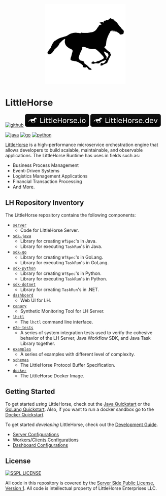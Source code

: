 <p align="center">
<img alt="LH" src="https://raw.githubusercontent.com/littlehorse-enterprises/littlehorse/master/docs/images/black-logo-500px.png" width="50%">
</p>

# LittleHorse

<a href="https://github.com/littlehorse-enterprises/littlehorse"><img alt="github" src="https://img.shields.io/badge/GitHub-blue?logo=github&logoColor=white"></a>
<a href="https://littlehorse.io/"><img alt="littlehorse.io" src="https://raw.githubusercontent.com/littlehorse-enterprises/littlehorse/master/docs/images/badge-littlehorse-io.svg"/></a>
<a href="https://littlehorse.dev/"><img alt="littlehorse.dev" src="https://raw.githubusercontent.com/littlehorse-enterprises/littlehorse/master/docs/images/badge-littlehorse-dev.svg"/></a>

<a href="https://central.sonatype.com/artifact/io.littlehorse/littlehorse-client"><img alt="java" src="https://img.shields.io/maven-central/v/io.littlehorse/littlehorse-client?logo=openjdk&logoColor=white&color=orange&label=java"></a>
<a href="https://github.com/littlehorse-enterprises/littlehorse/tags"><img alt="go" src="https://img.shields.io/github/v/tag/littlehorse-enterprises/littlehorse?logo=go&logoColor=white&color=00aed8&label=go"></a>
<a href="https://pypi.org/project/littlehorse-client/"><img alt="python" src="https://img.shields.io/pypi/v/littlehorse-client?logo=python&logoColor=white&color=success&label=python"></a>

[LittleHorse](https://littlehorse.dev) is a high-performance microservice orchestration engine that allows developers to build scalable, maintainable, and observable applications. The LittleHorse Runtime has uses in fields such as:

- Business Process Management
- Event-Driven Systems
- Logistics Management Applications
- Financial Transaction Processing
- And More.

## LH Repository Inventory

The LittleHorse repository contains the following components:

- [`server`](server)
    - Code for LittleHorse Server.
- [`sdk-java`](sdk-java)
    - Library for creating `WfSpec`'s in Java.
    - Library for executing `TaskRun`'s in Java.
- [`sdk-go`](sdk-go)
    - Library for creating `WfSpec`'s in GoLang.
    - Library for executing `TaskRun`'s in GoLang.
- [`sdk-python`](sdk-python)
    - Library for creating `WfSpec`'s in Python.
    - Library for executing `TaskRun`'s in Python.
- [`sdk-dotnet`](sdk-dotnet)
  - Library for creating `TaskRun`'s in .NET.
- [`dashboard`](dashboard)
  - Web UI for LH.
- [`canary`](canary)
  - Synthetic Monitoring Tool for LH Server.
- [`lhctl`](lhctl)
    - The `lhctl` command line interface.
- [`e2e-tests`](e2e-tests)
    - A series of system integration tests used to verify the cohesive behavior of
    the LH Server, Java Workflow SDK, and Java Task Library together.
- [`examples`](examples)
    - A series of examples with different level of complexity.
- [`schemas`](schemas)
    - The LittleHorse Protocol Buffer Specification.
- [`docker`](docker)
    - The LittleHorse Docker Image.

## Getting Started

To get started *using* LittleHorse, check out the [Java Quickstart](docs/QUICKSTART_JAVA.md) or the [GoLang Quickstart](docs/QUICKSTART_GO.md). Also, if you want to run a docker sandbox go to the [Docker Quickstart](docs/QUICKSTART_DOCKER.md).

To get started *developing* LittleHorse, check out the [Development Guide](docs/DEVELOPING.md).

- [Server Configurations](docs/SERVER_CONFIGURATIONS.md)
- [Workers/Clients Configurations](docs/CLIENT_CONFIGURATIONS.md)
- [Dashboard Configurations](docs/DASHBOARD_CONFIGURATIONS.md)

## License

<a href="https://spdx.org/licenses/SSPL-1.0.html"><img alt="SSPL LICENSE" src="https://img.shields.io/badge/covered%20by-SSPL%201.0-blue"></a>

All code in this repository is covered by the [Server Side Public License, Version 1](https://spdx.org/licenses/SSPL-1.0.html). All code is intellectual property of LittleHorse Enterprises LLC.

